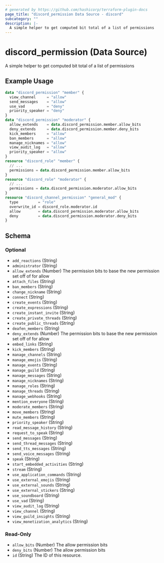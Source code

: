 ```yaml
---
# generated by https://github.com/hashicorp/terraform-plugin-docs
page_title: "discord_permission Data Source - discord"
subcategory: ""
description: |-
  A simple helper to get computed bit total of a list of permissions
---
```


# discord_permission (Data Source)

A simple helper to get computed bit total of a list of permissions

## Example Usage

```terraform
data "discord_permission" "member" {
  view_channel     = "allow"
  send_messages    = "allow"
  use_vad          = "deny"
  priority_speaker = "deny"
}
data "discord_permission" "moderator" {
  allow_extends    = data.discord_permission.member.allow_bits
  deny_extends     = data.discord_permission.member.deny_bits
  kick_members     = "allow"
  ban_members      = "allow"
  manage_nicknames = "allow"
  view_audit_log   = "allow"
  priority_speaker = "allow"
}
resource "discord_role" "member" {
  // ...
  permissions = data.discord_permission.member.allow_bits
}
resource "discord_role" "moderator" {
  // ...
  permissions = data.discord_permission.moderator.allow_bits
}
resource "discord_channel_permission" "general_mod" {
  type         = "role"
  overwrite_id = discord_role.moderator.id
  allow        = data.discord_permission.moderator.allow_bits
  deny         = data.discord_permission.moderator.deny_bits
}
```

<!-- schema generated by tfplugindocs -->
## Schema

### Optional

- `add_reactions` (String)
- `administrator` (String)
- `allow_extends` (Number) The permission bits to base the new permission set off of for allow
- `attach_files` (String)
- `ban_members` (String)
- `change_nickname` (String)
- `connect` (String)
- `create_events` (String)
- `create_expressions` (String)
- `create_instant_invite` (String)
- `create_private_threads` (String)
- `create_public_threads` (String)
- `deafen_members` (String)
- `deny_extends` (Number) The permission bits to base the new permission set off of for allow
- `embed_links` (String)
- `kick_members` (String)
- `manage_channels` (String)
- `manage_emojis` (String)
- `manage_events` (String)
- `manage_guild` (String)
- `manage_messages` (String)
- `manage_nicknames` (String)
- `manage_roles` (String)
- `manage_threads` (String)
- `manage_webhooks` (String)
- `mention_everyone` (String)
- `moderate_members` (String)
- `move_members` (String)
- `mute_members` (String)
- `priority_speaker` (String)
- `read_message_history` (String)
- `request_to_speak` (String)
- `send_messages` (String)
- `send_thread_messages` (String)
- `send_tts_messages` (String)
- `send_voice_messages` (String)
- `speak` (String)
- `start_embedded_activities` (String)
- `stream` (String)
- `use_application_commands` (String)
- `use_external_emojis` (String)
- `use_external_sounds` (String)
- `use_external_stickers` (String)
- `use_soundboard` (String)
- `use_vad` (String)
- `view_audit_log` (String)
- `view_channel` (String)
- `view_guild_insights` (String)
- `view_monetization_analytics` (String)

### Read-Only

- `allow_bits` (Number) The allow permission bits
- `deny_bits` (Number) The allow permission bits
- `id` (String) The ID of this resource.
